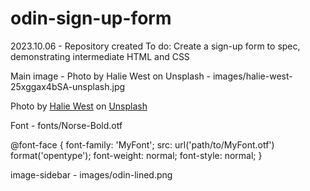 # odin-sign-up-form

2023.10.06 - Repository created
    To do:  Create a sign-up form to spec, demonstrating intermediate HTML and CSS

Main image - Photo by Halie West on Unsplash - images/halie-west-25xggax4bSA-unsplash.jpg

Photo by <a href="https://unsplash.com/@haliewestphoto?utm_content=creditCopyText&utm_medium=referral&utm_source=unsplash">Halie West</a> on <a href="https://unsplash.com/photos/25xggax4bSA?utm_content=creditCopyText&utm_medium=referral&utm_source=unsplash">Unsplash</a>

Font - fonts/Norse-Bold.otf

@font-face {
    font-family: 'MyFont';
    src: url('path/to/MyFont.otf') format('opentype');
    font-weight: normal;
    font-style: normal;
}

image-sidebar - images/odin-lined.png
  